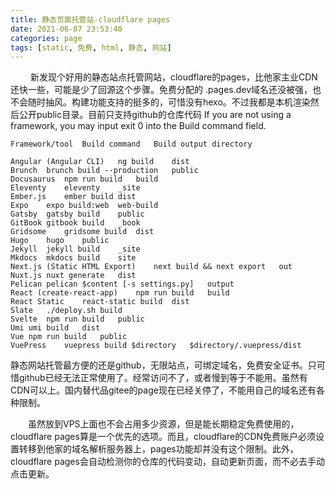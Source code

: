 ```yaml
---
title: 静态页面托管站-cloudflare pages
date: 2021-06-07 23:53:40
categories: page 
tags: [static, 免费, html, 静态, 网站]
---
```

&emsp;&emsp; 新发现个好用的静态站点托管网站，cloudflare的pages，比他家主业CDN还快一些，可能是少了回源这个步骤。免费分配的 .pages.dev域名还没被强，也不会随时抽风。构建功能支持的挺多的，可惜没有hexo。不过我都是本机渲染然后公开public目录。目前只支持github的仓库代码
If you are not using a framework, you may input exit 0 into the Build command field.
<!--more-->

```
Framework/tool	Build command	Build output directory

Angular (Angular CLI)	ng build	dist
Brunch	brunch build --production	public
Docusaurus	npm run build	build
Eleventy	eleventy	_site
Ember.js	ember build	dist
Expo	expo build:web	web-build
Gatsby	gatsby build	public
GitBook	gitbook build	_book
Gridsome	gridsome build	dist
Hugo	hugo	public
Jekyll	jekyll build	_site
Mkdocs	mkdocs build	site
Next.js (Static HTML Export)	next build && next export	out
Nuxt.js	nuxt generate	dist
Pelican	pelican $content [-s settings.py]	output
React (create-react-app)	npm run build	build
React Static	react-static build	dist
Slate	./deploy.sh	build
Svelte	npm run build	public
Umi	umi build	dist
Vue	npm run build	public
VuePress	vuepress build $directory	$directory/.vuepress/dist	
```
静态网站托管最方便的还是github，无限站点，可绑定域名，免费安全证书。只可惜github已经无法正常使用了。经常访问不了，或者慢到等于不能用。虽然有CDN可以上。国内替代品gitee的page现在已经关停了，不能用自己的域名还有各种限制。
</br>

&emsp;&emsp;虽然放到VPS上面也不会占用多少资源，但是能长期稳定免费使用的，cloudflare pages算是一个优先的选项。而且，cloudflare的CDN免费账户必须设置转移到他家的域名解析服务器上，pages功能却并没有这个限制。此外，cloudflare pages会自动检测你的仓库的代码变动，自动更新页面，而不必去手动点击更新。</br>

&emsp;&emsp;   </br>






